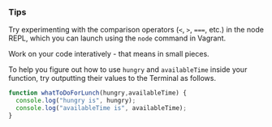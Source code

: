 ### Tips

Try experimenting with the comparison operators (`<`, `>`, `===`, etc.) in the node REPL, which you can launch using the `node` command in Vagrant.

Work on your code interatively - that means in small pieces.

To help you figure out how to use `hungry` and `availableTime` inside your function, try outputting their values to the Terminal as follows.

```javascript
function whatToDoForLunch(hungry,availableTime) {
  console.log("hungry is", hungry);
  console.log("availableTime is", availableTime);
}
```
